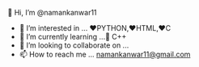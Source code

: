 👋 Hi, I’m @namankanwar11
- 👀 I’m interested in ... ♥️PYTHON,♥️HTML,♥️C
- 🌱 I’m currently learning ...🤙 C++
- 💞️ I’m looking to collaborate on ...
- 📫 How to reach me ... namankanwar11@gmail.com

<!---
namankanwar11/namankanwar11 is a ✨ special ✨ repository because its `README.md` (this file) appears on your GitHub profile.
You can click the Preview link to take a look at your changes.
--->
